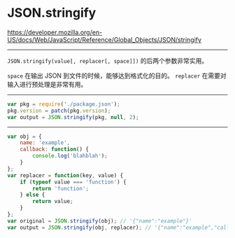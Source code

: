 # JSON.stringify

https://developer.mozilla.org/en-US/docs/Web/JavaScript/Reference/Global_Objects/JSON/stringify

---

`JSON.stringify(value[, replacer[, space]])` 的后两个参数非常实用。

`space` 在输出 JSON 到文件的时候，能够达到格式化的目的。
`replacer` 在需要对输入进行预处理是非常有用。

---

```js
var pkg = require('./package.json');
pkg.version = patch(pkg.version);
var output = JSON.stringify(pkg, null, 2);
```

---

```js
var obj = {
    name: 'example',
    callback: function() {
        console.log('blahblah');
    }
};
var replacer = function(key, value) {
    if (typeof value === 'function') {
        return 'function';
    } else {
        return value;
    }
};
var original = JSON.stringify(obj); // '{"name":"example"}'
var output = JSON.stringify(obj, replacer); // '{"name":"example","callback":"function"}'
```
